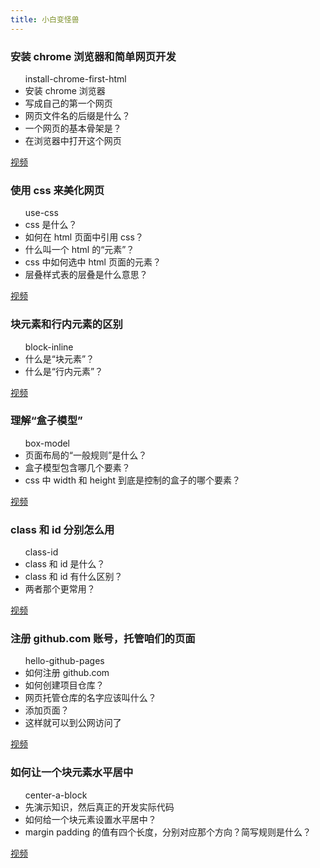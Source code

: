 ```yaml
---
title: 小白变怪兽
---
```


  <div class="card">
    <h3>安装 chrome 浏览器和简单网页开发</h3>
    <ul>
      <div class='id'>install-chrome-first-html</div>
      <li>安装 chrome 浏览器</li>
      <li>写成自己的第一个网页</li>
      <li>网页文件名的后缀是什么？</li>
      <li>一个网页的基本骨架是？</li>
      <li>在浏览器中打开这个网页</li>
    </ul>
    <a href='http://v.qq.com/page/m/w/h/m01505chuwh.html'>
      视频
    </a>
  </div>

  <div class="card">
    <h3>使用 css 来美化网页</h3>
    <ul>
      <div class='id'>use-css</div>
      <li>css 是什么？</li>
      <li>如何在 html 页面中引用 css？</li>
      <li>什么叫一个 html 的“元素”？</li>
      <li>css 中如何选中 html 页面的元素？</li>
      <li>层叠样式表的层叠是什么意思？</li>
    </ul>
    <a href='http://v.qq.com/page/x/l/5/x0150vj2cl5.html'>视频</a>
  </div>

  <div class="card">
    <h3>块元素和行内元素的区别</h3>
    <ul>
      <div class='id'>block-inline</div>
      <li>什么是“块元素”？</li>
      <li>什么是“行内元素”？</li>
    </ul>
    <a href='http://v.qq.com/page/h/5/8/h0150mdwd58.html'>视频</a>
  </div>

  <div class="card">
    <h3>理解“盒子模型”</h3>
    <ul>
      <div class='id'>box-model</div>
      <li>页面布局的“一般规则”是什么？</li>
      <li>盒子模型包含哪几个要素？</li>
      <li>css 中 width 和 height 到底是控制的盒子的哪个要素？</li>
    </ul>
    <a href='http://v.qq.com/page/x/l/t/x01506jl3lt.html'>视频</a>
  </div>

  <div class="card">
    <h3>class 和 id 分别怎么用</h3>
    <ul>
      <div class='id'>class-id</div>
      <li>class 和 id 是什么？</li>
      <li>class 和 id 有什么区别？</li>
      <li>两者那个更常用？</li>
    </ul>
    <a href=''>视频</a>
  </div>
  <div class="card">
    <h3>注册 github.com 账号，托管咱们的页面</h3>
    <ul>
      <div class='id'>hello-github-pages </div>
      <li>如何注册 github.com</li>
      <li>如何创建项目仓库？</li>
      <li>网页托管仓库的名字应该叫什么？</li>
      <li>添加页面？</li>
      <li>这样就可以到公网访问了</li>
    </ul>
    <a href='http://v.qq.com/page/h/1/m/h0150im4c1m.html'>视频</a>
  </div>

  <div class="card">
    <h3>如何让一个块元素水平居中</h3>
    <ul>
      <div class='id'>center-a-block</div>
      <li>先演示知识，然后真正的开发实际代码</li>
      <li>如何给一个块元素设置水平居中？</li>
      <li>margin padding 的值有四个长度，分别对应那个方向？简写规则是什么？</li>
    </ul>
    <a href=''>视频</a>
  </div>
